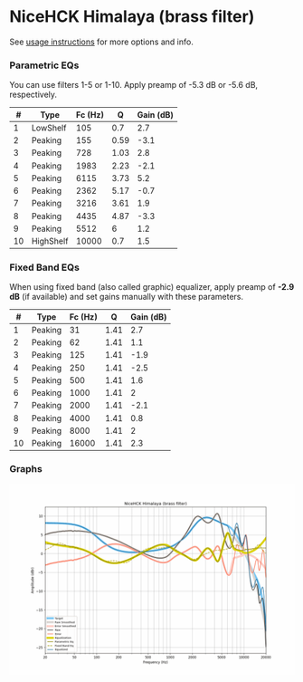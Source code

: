 # NiceHCK Himalaya (brass filter)
See [usage instructions](https://github.com/jaakkopasanen/AutoEq#usage) for more options and info.

### Parametric EQs
You can use filters 1-5 or 1-10. Apply preamp of -5.3 dB or -5.6 dB, respectively.

|   # | Type      |   Fc (Hz) |    Q |   Gain (dB) |
|-----|-----------|-----------|------|-------------|
|   1 | LowShelf  |       105 | 0.7  |         2.7 |
|   2 | Peaking   |       155 | 0.59 |        -3.1 |
|   3 | Peaking   |       728 | 1.03 |         2.8 |
|   4 | Peaking   |      1983 | 2.23 |        -2.1 |
|   5 | Peaking   |      6115 | 3.73 |         5.2 |
|   6 | Peaking   |      2362 | 5.17 |        -0.7 |
|   7 | Peaking   |      3216 | 3.61 |         1.9 |
|   8 | Peaking   |      4435 | 4.87 |        -3.3 |
|   9 | Peaking   |      5512 | 6    |         1.2 |
|  10 | HighShelf |     10000 | 0.7  |         1.5 |

### Fixed Band EQs
When using fixed band (also called graphic) equalizer, apply preamp of **-2.9 dB** (if available) and set gains manually with these parameters.

|   # | Type    |   Fc (Hz) |    Q |   Gain (dB) |
|-----|---------|-----------|------|-------------|
|   1 | Peaking |        31 | 1.41 |         2.7 |
|   2 | Peaking |        62 | 1.41 |         1.1 |
|   3 | Peaking |       125 | 1.41 |        -1.9 |
|   4 | Peaking |       250 | 1.41 |        -2.5 |
|   5 | Peaking |       500 | 1.41 |         1.6 |
|   6 | Peaking |      1000 | 1.41 |         2   |
|   7 | Peaking |      2000 | 1.41 |        -2.1 |
|   8 | Peaking |      4000 | 1.41 |         0.8 |
|   9 | Peaking |      8000 | 1.41 |         2   |
|  10 | Peaking |     16000 | 1.41 |         2.3 |

### Graphs
![](./NiceHCK%20Himalaya%20(brass%20filter).png)

